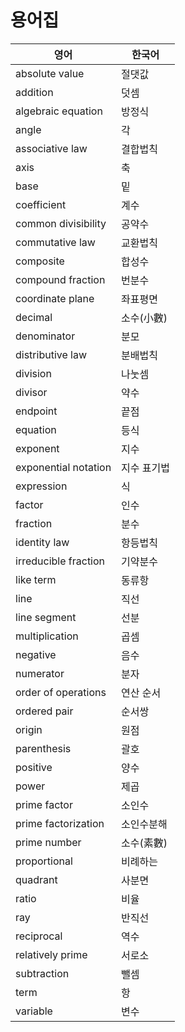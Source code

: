 # 용어집

| 영어                 | 한국어      |
| -------------------- | ----------- |
| absolute value       | 절댓값      |
| addition             | 덧셈        |
| algebraic equation   | 방정식      |
| angle                | 각          |
| associative law      | 결합법칙    |
| axis                 | 축          |
| base                 | 밑          |
| coefficient          | 계수        |
| common divisibility  | 공약수      |
| commutative law      | 교환법칙    |
| composite            | 합성수      |
| compound fraction    | 번분수      |
| coordinate plane     | 좌표평면    |
| decimal              | 소수(小數)  |
| denominator          | 분모        |
| distributive law     | 분배법칙    |
| division             | 나눗셈      |
| divisor              | 약수        |
| endpoint             | 끝점        |
| equation             | 등식        |
| exponent             | 지수        |
| exponential notation | 지수 표기법 |
| expression           | 식          |
| factor               | 인수        |
| fraction             | 분수        |
| identity law         | 항등법칙    |
| irreducible fraction | 기약분수    |
| like term            | 동류항      |
| line                 | 직선        |
| line segment         | 선분        |
| multiplication       | 곱셈        |
| negative             | 음수        |
| numerator            | 분자        |
| order of operations  | 연산 순서   |
| ordered pair         | 순서쌍      |
| origin               | 원점        |
| parenthesis          | 괄호        |
| positive             | 양수        |
| power                | 제곱        |
| prime factor         | 소인수      |
| prime factorization  | 소인수분해  |
| prime number         | 소수(素數)  |
| proportional         | 비례하는    |
| quadrant             | 사분면      |
| ratio                | 비율        |
| ray                  | 반직선      |
| reciprocal           | 역수        |
| relatively prime     | 서로소      |
| subtraction          | 뺄셈        |
| term                 | 항          |
| variable             | 변수        |

